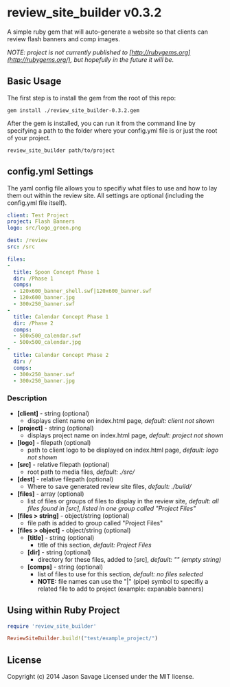 # review_site_builder v0.3.2

A simple ruby gem that will auto-generate a website so that clients can review flash banners and comp images.

*NOTE: project is not currently published to [http://rubygems.org](http://rubygems.org/), but hopefully in the future it will be.*

## Basic Usage

The first step is to install the gem from the root of this repo:

```shell
gem install ./review_site_builder-0.3.2.gem
```

After the gem is installed, you can run it from the command line by specifying a path to the folder where your config.yml file is or just the root of your project.

```shell
review_site_builder path/to/project
```


## config.yml Settings

The yaml config file allows you to specifiy what files to use and how to lay them out within the review site. All settings are optional (including the config.yml file itself).

```yaml
client: Test Project
project: Flash Banners
logo: src/logo_green.png

dest: /review
src: /src

files:
- 
  title: Spoon Concept Phase 1
  dir: /Phase 1
  comps:
  - 120x600_banner_shell.swf|120x600_banner.swf
  - 120x600_banner.jpg
  - 300x250_banner.swf
-
  title: Calendar Concept Phase 1
  dir: /Phase 2
  comps:
  - 500x500_calendar.swf
  - 500x500_calendar.jpg
-
  title: Calendar Concept Phase 2
  dir: /
  comps:
  - 300x250_banner.swf
  - 300x250_banner.jpg
```

### Description
* **[client]** - string (optional) 
	* displays client name on index.html page, *default: client not shown*
* **[project]** - string (optional) 
	* displays project name on index.html page, *default: project not shown*
* **[logo]** - filepath (optional)
	* path to client logo to be displayed on index.html page, *default: logo not shown*
* **[src]** - relative filepath (optional)
	* root path to media files, *default: ./src/*
* **[dest]** - relative filepath (optional)
	* Where to save generated review site files, *default: ./build/*
* **[files]** - array (optional)
	* list of files or groups of files to display in the review site, *default: all files found in [src], listed in one group called "Project Files"*
* **[files > string]** - object/string (optional)
	* file path is added to group called "Project Files"
* **[files > object]** - object/string (optional)
	* **[title]** - string (optional) 
		* title of this section, *default: Project Files*
	* **[dir]** - string (optional)
		* directory for these files, added to [src], *default: "" (empty string)*
	* **[comps]** - string (optional) 
		* list of files to use for this section, *default: no files selected*
		* **NOTE:** file names can use the "|" (pipe) symbol to specifiy a related file to add to project (example: expanable banners)


## Using within Ruby Project

```ruby
require 'review_site_builder'

ReviewSiteBuilder.build!("test/example_project/")
```

## License

Copyright (c) 2014 Jason Savage
Licensed under the MIT license.